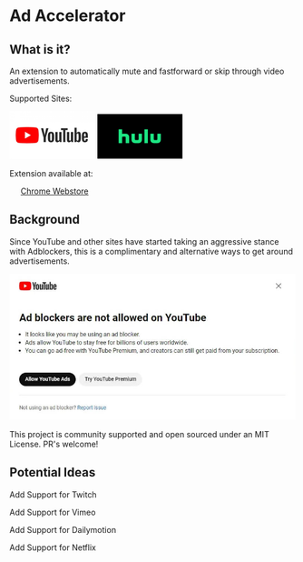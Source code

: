 # Ad Accelerator

## What is it?

An extension to automatically mute and fastforward or skip through video advertisements.


Supported Sites:


![](assets/images/youtube_logo.png)
![](assets/images/hulu_logo.png)

Extension available at:

&nbsp;&nbsp;&nbsp;&nbsp; [Chrome Webstore ](https://chromewebstore.google.com/detail/gpboiedfklodfhngobidfjecdpmccehg)


## Background
Since YouTube and other sites have started taking an aggressive stance with Adblockers, this is a complimentary and alternative ways to get around advertisements.

![Ad Blockers not allowed warning](assets/images/ad-blockers-not-allowed.jpg)

This project is community supported and open sourced under an MIT License. PR's welcome!

## Potential Ideas

Add Support for Twitch
	
Add Support for Vimeo
	
Add Support for Dailymotion
	
Add Support for Netflix
